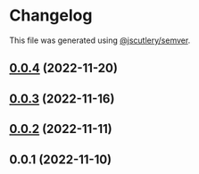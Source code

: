 # Changelog

This file was generated using [@jscutlery/semver](https://github.com/jscutlery/semver).

## [0.0.4](https://github.com/otwld/ecosystem/compare/apps-api-otwld-fr-0.0.3...apps-api-otwld-fr-0.0.4) (2022-11-20)



## [0.0.3](https://github.com/otwld/ecosystem/compare/apps-api-otwld-fr-0.0.2...apps-api-otwld-fr-0.0.3) (2022-11-16)



## [0.0.2](https://github.com/otwld/ecosystem/compare/apps-api-otwld-fr-0.0.1...apps-api-otwld-fr-0.0.2) (2022-11-11)



## 0.0.1 (2022-11-10)
